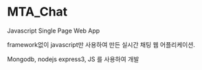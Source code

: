 # MTA_Chat
Javascript Single Page Web App

framework없이 javascript만 사용하여 만든
실시간 채팅 웹 어플리케이션.

Mongodb, nodejs express3, JS 를 사용하여 개발
